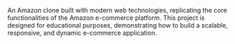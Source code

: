 An Amazon clone built with modern web technologies, replicating the core functionalities of the Amazon e-commerce platform. This project is designed for educational purposes, demonstrating how to build a scalable, responsive, and dynamic e-commerce application.
